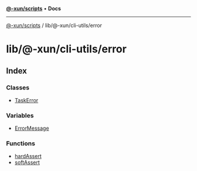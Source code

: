 [**@-xun/scripts**](../../../../README.md) • **Docs**

***

[@-xun/scripts](../../../../README.md) / lib/@-xun/cli-utils/error

# lib/@-xun/cli-utils/error

## Index

### Classes

- [TaskError](classes/TaskError.md)

### Variables

- [ErrorMessage](variables/ErrorMessage.md)

### Functions

- [hardAssert](functions/hardAssert.md)
- [softAssert](functions/softAssert.md)
